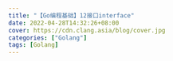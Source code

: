 ```yaml
---
title: "【Go编程基础】12接口interface"
date: 2022-04-28T14:32:26+08:00
cover: https://cdn.clang.asia/blog/cover.jpg
categories: ["Golang"]
tags: [Golang]
---
```

